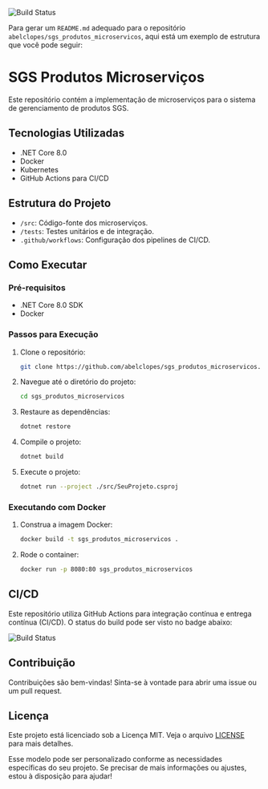 ![Build Status](https://github.com/abelclopes/sgs_produtos_microservicos/actions/workflows/dotnet.yml/badge.svg)


Para gerar um `README.md` adequado para o repositório `abelclopes/sgs_produtos_microservicos`, aqui está um exemplo de estrutura que você pode seguir:

# SGS Produtos Microserviços

Este repositório contém a implementação de microserviços para o sistema de gerenciamento de produtos SGS.

## Tecnologias Utilizadas

- .NET Core 8.0
- Docker
- Kubernetes
- GitHub Actions para CI/CD

## Estrutura do Projeto

- `/src`: Código-fonte dos microserviços.
- `/tests`: Testes unitários e de integração.
- `.github/workflows`: Configuração dos pipelines de CI/CD.

## Como Executar

### Pré-requisitos

- .NET Core 8.0 SDK
- Docker

### Passos para Execução

1. Clone o repositório:
   ```bash
   git clone https://github.com/abelclopes/sgs_produtos_microservicos.git
   ```
2. Navegue até o diretório do projeto:
   ```bash
   cd sgs_produtos_microservicos
   ```
3. Restaure as dependências:
   ```bash
   dotnet restore
   ```
4. Compile o projeto:
   ```bash
   dotnet build
   ```
5. Execute o projeto:
   ```bash
   dotnet run --project ./src/SeuProjeto.csproj
   ```

### Executando com Docker

1. Construa a imagem Docker:
   ```bash
   docker build -t sgs_produtos_microservicos .
   ```
2. Rode o container:
   ```bash
   docker run -p 8080:80 sgs_produtos_microservicos
   ```

## CI/CD

Este repositório utiliza GitHub Actions para integração contínua e entrega contínua (CI/CD). O status do build pode ser visto no badge abaixo:

![Build Status](https://github.com/abelclopes/sgs_produtos_microservicos/actions/workflows/dotnet.yml/badge.svg)

## Contribuição

Contribuições são bem-vindas! Sinta-se à vontade para abrir uma issue ou um pull request.

## Licença

Este projeto está licenciado sob a Licença MIT. Veja o arquivo [LICENSE](./LICENSE) para mais detalhes.


Esse modelo pode ser personalizado conforme as necessidades específicas do seu projeto. Se precisar de mais informações ou ajustes, estou à disposição para ajudar!
